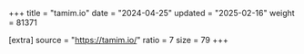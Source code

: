 +++
title = "tamim.io"
date = "2024-04-25"
updated = "2025-02-16"
weight = 81371

[extra]
source = "https://tamim.io/"
ratio = 7
size = 79
+++

